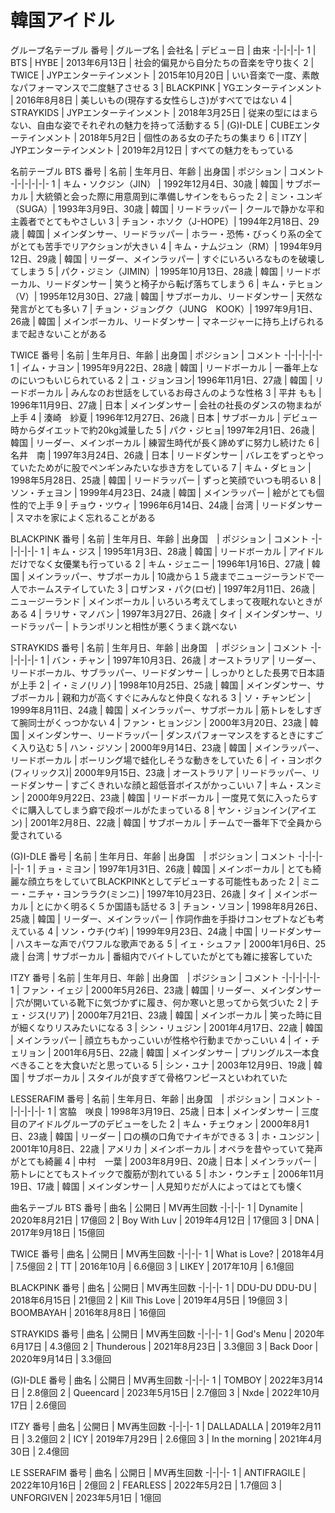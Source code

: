 # 韓国アイドル


グループ名テーブル
番号 | グループ名 | 会社名 | デビュー日 | 由来
-|-|-|-|-
1 | BTS | HYBE | 2013年6月13日 | 社会的偏見から自分たちの音楽を守り抜く
2 | TWICE | JYPエンターテインメント | 2015年10月20日 | いい音楽で一度、素敵なパフォーマンスで二度魅了させる
3 | BLACKPINK | YGエンターテインメント | 2016年8月8日 | 美しいもの(現存する女性らしさ)がすべてではない
4 | STRAYKIDS | JYPエンターテインメント | 2018年3月25日 | 従来の型にはまらない、自由な姿でそれぞれの魅力を持って活動する
5 | (G)I-DLE | CUBEエンターテインメント | 2018年5月2日 | 個性のある女の子たちの集まり
6 | ITZY | JYPエンターテインメント | 2019年2月12日 | すべての魅力をもっている



名前テーブル
BTS
番号 | 名前 | 生年月日、年齢 | 出身国 | ポジション | コメント
-|-|-|-|-|-
1 | キム・ソクジン（JIN） | 1992年12月4日、30歳 | 韓国 | サブボーカル | 大統領と会った際に用意周到に準備しサインをもらった
2 | ミン・ユンギ（SUGA）| 1993年3月9日、30歳 | 韓国 | リードラッパー | クールで静かな平和主義者でとてもやさしい
3 | チョン・ホソク（J-HOPE）| 1994年2月18日、29歳 | 韓国 | メインダンサー、リードラッパー | ホラー・恐怖・びっくり系の全てがとても苦手でリアクションが大きい
4 | キム・ナムジュン（RM）| 1994年9月12日、29歳 | 韓国 | リーダー、メインラッパー | すぐにいろいろなものを破壊してしまう
5 | パク・ジミン（JIMIN）| 1995年10月13日、28歳 | 韓国 | リードボーカル、リードダンサー | 笑うと椅子から転げ落ちてしまう
6 | キム・テヒョン（V）| 1995年12月30日、27歳 | 韓国 | サブボーカル、リードダンサー | 天然な発言がとても多い
7 | チョン・ジョングク（JUNG　KOOK）| 1997年9月1日、26歳 | 韓国 | メインボーカル、リードダンサー | マネージャーに持ち上げられるまで起きないことがある


TWICE
番号 | 名前 | 生年月日、年齢 | 出身国 | ポジション | コメント
-|-|-|-|-|-
1 | イム・ナヨン | 1995年9月22日、28歳 | 韓国 | リードボーカル | 一番年上なのにいつもいじられている
2 | ユ・ジョンヨン| 1996年11月1日、27歳 | 韓国 | リードボーカル | みんなのお世話をしているお母さんのような性格
3 | 平井 もも | 1996年11月9日、27歳 | 日本 | メインダンサー | 会社の社長のダンスの物まねが上手
4 | 湊崎　紗夏 | 1996年12月27日、26歳 | 日本 | サブボーカル | デビュー時からダイエットで約20kg減量した
5 | パク・ジヒョ| 1997年2月1日、26歳 | 韓国 | リーダー、メインボーカル | 練習生時代が長く諦めずに努力し続けた
6 | 名井　南 | 1997年3月24日、26歳 | 日本 | リードダンサー | バレエをずっとやっていたためがに股でペンギンみたいな歩き方をしている
7 | キム・ダヒョン | 1998年5月28日、25歳 | 韓国 | リードラッパー | ずっと笑顔でいつも明るい
8 | ソン・チェヨン | 1999年4月23日、24歳 | 韓国 | メインラッパー | 絵がとても個性的で上手
9 | チョウ・ツウィ | 1996年6月14日、24歳 | 台湾 | リードダンサー | スマホを家によく忘れることがある


BLACKPINK
番号 | 名前 | 生年月日、年齢 | 出身国　| ポジション | コメント
-|-|-|-|-|-
1 | キム・ジス | 1995年1月3日、28歳 | 韓国 | リードボーカル | アイドルだけでなく女優業も行っている
2 | キム・ジェニー | 1996年1月16日、27歳 | 韓国 | メインラッパー、サブボーカル | 10歳から１５歳までニュージーランドで一人でホームステイしていた
3 | ロザンヌ・パク(ロゼ) | 1997年2月11日、26歳 | ニュージーランド | メインボーカル | いろいろ考えてしまって夜眠れないときがある
4 | ラリサ・マノバン | 1997年3月27日、26歳 | タイ | メインダンサー、リードラッパー | トランポリンと相性が悪くうまく跳べない


STRAYKIDS
番号 | 名前 | 生年月日、年齢 | 出身国　| ポジション | コメント
-|-|-|-|-|-
1 | バン・チャン | 1997年10月3日、26歳 | オーストラリア | リーダー、リードボーカル、サブラッパー、リードダンサー | しっかりとした長男で日本語が上手
2 | イ・ミノ(リノ) | 1998年10月25日、25歳 | 韓国 | メインダンサー、サブボーカル | 親和力が高くすぐにみんなと仲良くなれる
3 | ソ・チャンビン | 1999年8月11日、24歳 | 韓国 | メインラッパー、サブボーカル | 筋トレをしすぎて腕同士がくっつかない
4 | ファン・ヒョンジン | 2000年3月20日、23歳 | 韓国 | メインダンサー、リードラッパー | ダンスパフォーマンスをするときにすごく入り込む
5 | ハン・ジソン | 2000年9月14日、23歳 | 韓国 | メインラッパー、リードボーカル | ボーリング場で蛙化しそうな動きをしていた
6 | イ・ヨンボク(フィリックス)| 2000年9月15日、23歳 | オーストラリア | リードラッパー、リードダンサー | すごくきれいな顔と超低音ボイスがかっこいい
7 | キム・スンミン | 2000年9月22日、23歳 | 韓国 | リードボーカル | 一度見て気に入ったらすぐに購入してしまう癖で段ボールがたまっている
8 | ヤン・ジョンイン(アイエン) | 2001年2月8日、22歳 | 韓国 | サブボーカル | チームで一番年下で全員から愛されている


(G)I-DLE
番号 | 名前 | 生年月日、年齢 | 出身国　| ポジション | コメント
-|-|-|-|-|-
1 | チョ・ミヨン | 1997年1月31日、26歳 | 韓国 | メインボーカル | とても綺麗な顔立ちをしていてBLACKPINKとしてデビューする可能性もあった
2 | ミニー・ニチャ・ヨンララク(ミンニ) | 1997年10月23日、26歳 | タイ | メインボーカル | とにかく明るく５か国語も話せる
3 | チョン・ソヨン | 1998年8月26日、25歳 | 韓国 | リーダー、メインラッパー | 作詞作曲を手掛けコンセプトなども考えている
4 | ソン・ウチ(ウギ) | 1999年9月23日、24歳 | 中国 | リードダンサー | ハスキーな声でパワフルな歌声である
5 | イェ・シュファ | 2000年1月6日、25歳 | 台湾 | サブボーカル | 番組内でバイトしていたがとても雑に接客していた


ITZY
番号 | 名前 | 生年月日、年齢 | 出身国　| ポジション | コメント
-|-|-|-|-|-
1 | ファン・イェジ | 2000年5月26日、23歳 | 韓国 | リーダー、メインダンサー | 穴が開いている靴下に気づかずに履き、何か寒いと思ってから気づいた
2 | チェ・ジス(リア) | 2000年7月21日、23歳 | 韓国 | メインボーカル | 笑った時に目が細くなりリスみたいになる
3 | シン・リュジン | 2001年4月17日、22歳 | 韓国 | メインラッパー | 顔立ちもかっこいいが性格や行動までかっこいい
4 | イ・チェリョン | 2001年6月5日、22歳 | 韓国 | メインダンサー | プリングルス一本食べきることを大食いだと思っている
5 | シン・ユナ | 2003年12月9日、19歳 | 韓国 | サブボーカル | スタイルが良すぎて骨格ワンピースといわれていた


LESSERAFIM
番号 | 名前 | 生年月日、年齢 | 出身国　| ポジション | コメント
-|-|-|-|-|-
1 | 宮脇　咲良 | 1998年3月19日、25歳 | 日本 | メインダンサー | 三度目のアイドルグループのデビューをした
2 | キム・チェウォン | 2000年8月1日、23歳 | 韓国 | リーダー | 口の横の口角でナイキができる
3 | ホ・ユンジン | 2001年10月8日、22歳 | アメリカ | メインボーカル | オペラを昔やっていて発声がとても綺麗
4 | 中村　一葉 | 2003年8月9日、20歳 | 日本 | メインラッパー | 筋トレにとてもストイックで腹筋が割れている
5 | ホン・ウンチェ | 2006年11月19日、17歳 | 韓国 | メインダンサー | 人見知りだが人によってはとても懐く


曲名テーブル
BTS
番号 | 曲名 | 公開日 | MV再生回数
-|-|-|-
1 | Dynamite | 2020年8月21日 | 17億回
2 | Boy With Luv | 2019年4月12日 | 17億回
3 | DNA | 2017年9月18日 | 15億回


TWICE
番号 | 曲名 | 公開日 | MV再生回数
-|-|-|-
1 | What is Love? | 2018年4月 | 7.5億回
2 | TT | 2016年10月 | 6.6億回
3 | LIKEY | 2017年10月 | 6.1億回


BLACKPINK
番号 | 曲名 | 公開日 | MV再生回数
-|-|-|-
1 | DDU-DU DDU-DU | 2018年6月15日 | 21億回
2 | Kill This Love | 2019年4月5日 | 19億回
3 | BOOMBAYAH | 2016年8月8日 | 16億回


STRAYKIDS
番号 | 曲名 | 公開日 | MV再生回数
-|-|-|-
1 | God's Menu | 2020年6月17日 | 4.3億回
2 | Thunderous | 2021年8月23日 | 3.3億回
3 | Back Door | 2020年9月14日 | 3.3億回


(G)I-DLE
番号 | 曲名 | 公開日 | MV再生回数
-|-|-|-
1 | TOMBOY | 2022年3月14日 | 2.8億回
2 | Queencard | 2023年5月15日 | 2.7億回
3 | Nxde | 2022年10月17日 | 2.6億回


ITZY
番号 | 曲名 | 公開日 | MV再生回数
-|-|-|-
1 | DALLADALLA | 2019年2月11日 | 3.2億回
2 | ICY | 2019年7月29日 | 2.6億回
3 | In the morning | 2021年4月30日 | 2.4億回


LE SSERAFIM
番号 | 曲名 | 公開日 | MV再生回数
-|-|-|-
1 | ANTIFRAGILE | 2022年10月16日 | 2億回
2 | FEARLESS | 2022年5月2日 | 1.7億回
3 | UNFORGIVEN | 2023年5月1日 | 1億回